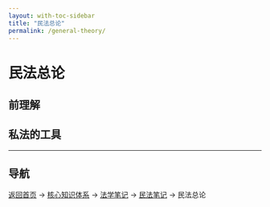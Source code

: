 ```yaml
---
layout: with-toc-sidebar
title: "民法总论"
permalink: /general-theory/
---
```

# 民法总论

## 前理解

## 私法的工具

---

## 导航
[返回首页](/) → [核心知识体系](/core-knowledge-system/) → [法学笔记](/legal-notes/) → [民法笔记](/civil-law/) → 民法总论
